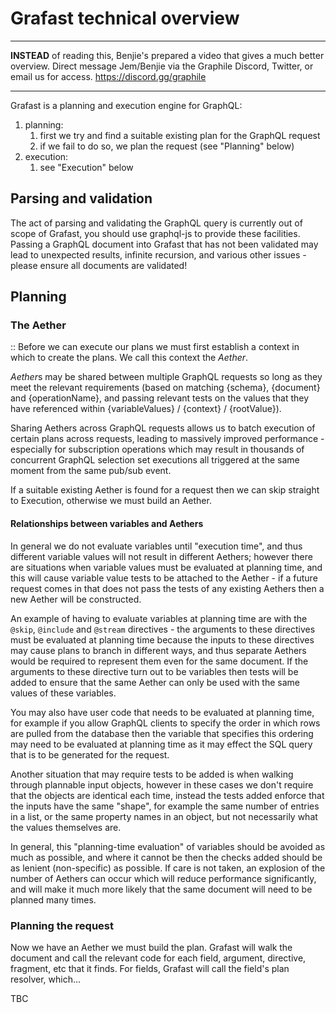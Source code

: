 # Grafast technical overview

---

**INSTEAD** of reading this, Benjie's prepared a video that gives a much better
overview. Direct message Jem/Benjie via the Graphile Discord, Twitter, or email
us for access. https://discord.gg/graphile

---

Grafast is a planning and execution engine for GraphQL:

1. planning:
   1. first we try and find a suitable existing plan for the GraphQL request
   2. if we fail to do so, we plan the request (see "Planning" below)
2. execution:
   1. see "Execution" below

## Parsing and validation

The act of parsing and validating the GraphQL query is currently out of scope of
Grafast, you should use graphql-js to provide these facilities. Passing a
GraphQL document into Grafast that has not been validated may lead to
unexpected results, infinite recursion, and various other issues - please ensure
all documents are validated!

## Planning

### The Aether

:: Before we can execute our plans we must first establish a context in which to
create the plans. We call this context the _Aether_.

*Aether*s may be shared between multiple GraphQL requests so long as they meet
the relevant requirements (based on matching {schema}, {document} and
{operationName}, and passing relevant tests on the values that they have
referenced within {variableValues} / {context} / {rootValue}).

Sharing Aethers across GraphQL requests allows us to batch execution of certain
plans across requests, leading to massively improved performance - especially
for subscription operations which may result in thousands of concurrent GraphQL
selection set executions all triggered at the same moment from the same pub/sub
event.

If a suitable existing Aether is found for a request then we can skip straight
to Execution, otherwise we must build an Aether.

#### Relationships between variables and Aethers

In general we do not evaluate variables until "execution time", and thus
different variable values will not result in different Aethers; however there
are situations when variable values must be evaluated at planning time, and this
will cause variable value tests to be attached to the Aether - if a future
request comes in that does not pass the tests of any existing Aethers then a new
Aether will be constructed.

An example of having to evaluate variables at planning time are with the
`@skip`, `@include` and `@stream` directives - the arguments to these directives
must be evaluated at planning time because the inputs to these directives may
cause plans to branch in different ways, and thus separate Aethers would be
required to represent them even for the same document. If the arguments to these
directive turn out to be variables then tests will be added to ensure that the
same Aether can only be used with the same values of these variables.

You may also have user code that needs to be evaluated at planning time, for
example if you allow GraphQL clients to specify the order in which rows are
pulled from the database then the variable that specifies this ordering may need
to be evaluated at planning time as it may effect the SQL query that is to be
generated for the request.

Another situation that may require tests to be added is when walking through
plannable input objects, however in these cases we don't require that the
objects are identical each time, instead the tests added enforce that the inputs
have the same "shape", for example the same number of entries in a list, or the
same property names in an object, but not necessarily what the values themselves
are.

In general, this "planning-time evaluation" of variables should be avoided as
much as possible, and where it cannot be then the checks added should be as
lenient (non-specific) as possible. If care is not taken, an explosion of the
number of Aethers can occur which will reduce performance significantly, and
will make it much more likely that the same document will need to be planned
many times.

### Planning the request

Now we have an Aether we must build the plan. Grafast will walk the document
and call the relevant code for each field, argument, directive, fragment, etc
that it finds. For fields, Grafast will call the field's plan resolver,
which...

TBC
